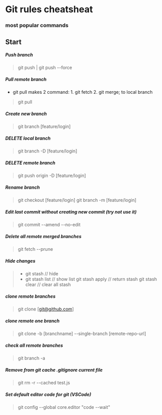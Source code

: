# Git rules cheatsheat 
### most popular commands

## Start 

##### Push branch

> git push | git push --force

##### Pull remote branch

- git pull makes 2 command: 1. git fetch 2. git merge; to local branch

> git pull

##### Create new branch

> git branch [feature/login]

##### DELETE local branch

> git branch -D [feature/login]

##### DELETE remote branch

> git push origin -D [feature/login]

##### Rename branch

> git checkout [feature/login]
> git branch -m [feature/login]

##### Edit last commit without creating new commit (try not use it)

> git commit --amend --no-edit

##### Delete all remote merged branches

> git fetch --prune

##### Hide changes

> * git stash // hide
> * git stash list // show list 
> git stash apply // return stash
> git stash clear // clear all stash

##### clone remote branches

> git clone [git@github.com]

##### clone remote one branch

> git clone -b [branchname] --single-branch [remote-repo-url]

##### check all remote branches

> git branch -a

##### Remove from git cache .gitignore current file

> git rm -r --cached test.js

##### Set default editor code for git (VSCode)

> git config --global core.editor "code --wait"
